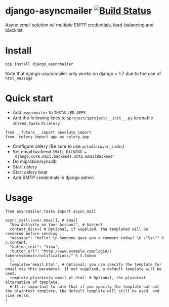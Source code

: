 # django-asyncmailer [![Build Status](https://travis-ci.org/andyfangdz/django-asyncmailer.svg?branch=master)](https://travis-ci.org/andyfangdz/django-asyncmailer)
Async email solution w/ multiple SMTP credentials, load-balancing and blacklist.

# Install
```
pip install django_asyncmailer
```
Note that django-asyncmailer only works on django > 1.7 due to the use of ```html_message```

# Quick start
- Add ```asyncmailer``` to ```INSTALLED_APPS```
- Add the following lines to ```$project/$project/__init__.py``` to enable ```shared_tasks``` in ```celery``` 
```
from __future__ import absolute_import
from .celery import app as celery_app
```
- Configure celery (Be sure to use ```autodiscover_tasks```)
- Set email backend ```EMAIL_BACKEND = 'django.core.mail.backends.smtp.EmailBackend'```
- Do migration/syncdb
- Start celery
- Start celery beat
- Add SMTP credentials in django admin

# Usage
```
from asyncmailer.tasks import async_mail

async_mail([user.email], # Email
  "New Activity on Your Account", # Subject
  context_dict={ # Optional, if supplied, the templated will be rendered before sending
  "message": "Hello! \n Someone gave you a comment today! \n \"%s\"" % c.content,
  "button_text": "View",
  "button_url": "http://www.example.com/login/?token=%s&next=/notifications/" % t.token
  },
  template='email.html', # Optional, you can specify the template for email via this parameter. If not supplied, a default template will be used.
  template_plaintext='email_pt.html' # Optional, the plaintext alternative of template.
  # It is important to note that if you specify the template but not the plaintext template, the default template will still be used, and vise versa.
)



